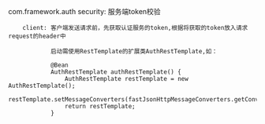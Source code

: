 com.framework.auth
        security: 服务端token校验
        
        client: 客户端发送请求前，先获取认证服务的token,根据将获取的token放入请求request的header中
        
                启动需使用RestTemplate的扩展类AuthRestTemplate,如：
                
                @Bean
                AuthRestTemplate authRestTemplate() {
                    AuthRestTemplate restTemplate = new AuthRestTemplate();
                    restTemplate.setMessageConverters(fastJsonHttpMessageConverters.getConverters());
                    return restTemplate;
                }
        
